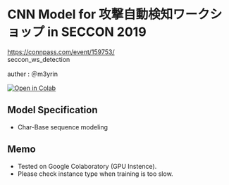 # CNN Model for 攻撃自動検知ワークショップ in SECCON 2019 

https://connpass.com/event/159753/  
seccon_ws_detection  

auther : ＠m3yrin  

[![Open in Colab](https://colab.research.google.com/assets/colab-badge.svg)](https://colab.research.google.com/github/m3yrin/seccon2019_ws_detection/blob/master/seccon_ws_detection_m3yrin.ipynb)


## Model Specification
* Char-Base sequence modeling

## Memo
* Tested on Google Colaboratory (GPU Instence).
* Please check instance type when training is too slow.
